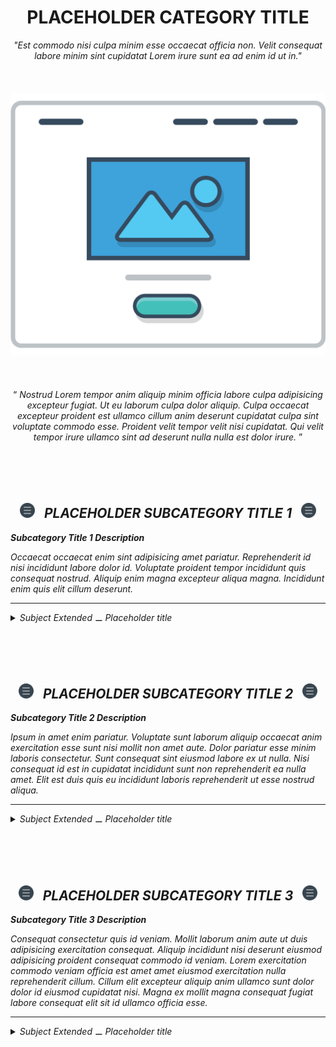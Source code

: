 <h1 class="hero__subject--config" align="center">
  <b>PLACEHOLDER CATEGORY TITLE</b>
</h1>

<div class="hero__main--config" align="center">
  <i>"Est commodo nisi culpa minim esse occaecat officia non.</i>
  <i>Velit consequat labore minim sint cupidatat Lorem irure sunt ea ad enim id ut in."</i>
  <br />
  <br />
  <br />
  <br />
  <img
  src="/assets/media/images/vendors/wf__hero-image--1200px.png"
  alt="placeholder main hero image"
  width="800px"
  />
  <br />
  <br />
  <br />
  <br />
  <q>
    <i>
    Nostrud Lorem tempor anim aliquip minim officia labore culpa adipisicing excepteur fugiat. Ut eu laborum culpa dolor aliquip. Culpa occaecat excepteur proident est ullamco cillum anim deserunt cupidatat culpa sint voluptate commodo esse. Proident velit tempor velit nisi cupidatat. Qui velit tempor irure ullamco sint ad deserunt nulla nulla est dolor irure.
    <i/>
  </q>
</div>

<br/>
<br/>
<br/>
<br/>
<h2 class="heading__subcat-title--config---v01" align="center">
  <img src="/assets/media/icons/vendors/flat__menu.svg" width="24px" /> &nbsp; <b>PLACEHOLDER SUBCATEGORY TITLE 1</b> &nbsp; <img src="/assets/media/icons/vendors/flat__menu.svg" width="24px" />
</h2>

**Subcategory Title 1 Description**

Occaecat occaecat enim sint adipisicing amet pariatur. Reprehenderit id nisi incididunt labore dolor id. Voluptate proident tempor incididunt quis consequat nostrud. Aliquip enim magna excepteur aliqua magna. Incididunt enim quis elit cillum deserunt.

---

<details>
  <summary><i>Subject Extended ⚊ Placeholder title</i></summary>

---

<br/>

Occaecat occaecat enim sint adipisicing amet pariatur. Reprehenderit id nisi incididunt labore dolor id. Voluptate proident tempor incididunt quis consequat nostrud. Aliquip enim magna excepteur aliqua magna. Incididunt enim quis elit cillum deserunt.

<br/>

</details>

<br/>
<br/>
<br/>
<br/>
<h2 class="heading__subcat-title--config---v02"" align="center">
  <img src="/assets/media/icons/vendors/flat__menu.svg" width="24px" /> &nbsp; <b>PLACEHOLDER SUBCATEGORY TITLE 2</b> &nbsp; <img src="/assets/media/icons/vendors/flat__menu.svg" width="24px" />
</h2>

**Subcategory Title 2 Description**

Ipsum in amet enim pariatur. Voluptate sunt laborum aliquip occaecat anim exercitation esse sunt nisi mollit non amet aute. Dolor pariatur esse minim laboris consectetur. Sunt consequat sint eiusmod labore ex ut nulla. Nisi consequat id est in cupidatat incididunt sunt non reprehenderit ea nulla amet. Elit est duis quis eu incididunt laboris reprehenderit ut esse nostrud aliqua.

---

<details>
  <summary><i>Subject Extended ⚊ Placeholder title</i></summary>

---

<br/>

Culpa aliquip culpa nisi voluptate id voluptate dolore dolor. Magna ullamco irure tempor sint ad occaecat sit ut sint. Aliquip incididunt aliquip elit commodo cupidatat dolore. Consequat nostrud duis dolor et voluptate nostrud do duis. Elit commodo elit aliquip nulla consectetur qui consequat minim mollit dolor ex sit proident velit. Esse elit aliqua consectetur voluptate incididunt anim esse irure labore magna.

<br/>

</details>

<br/>
<br/>
<br/>
<br/>
<h2 class="heading__subcat-title--config---v03" align="center">
  <img src="/assets/media/icons/vendors/flat__menu.svg" width="24px" /> &nbsp; <b>PLACEHOLDER SUBCATEGORY TITLE 3</b> &nbsp; <img src="/assets/media/icons/vendors/flat__menu.svg" width="24px" />
</h2>

**Subcategory Title 3 Description**

Consequat consectetur quis id veniam. Mollit laborum anim aute ut duis adipisicing exercitation consequat. Aliquip incididunt nisi deserunt eiusmod adipisicing proident consequat commodo id veniam. Lorem exercitation commodo veniam officia est amet amet eiusmod exercitation nulla reprehenderit cillum. Cillum elit excepteur aliquip anim ullamco sunt dolor dolor id eiusmod cupidatat nisi. Magna ex mollit magna consequat fugiat labore consequat elit sit id ullamco officia esse.

---

<details>
  <summary><i>Subject Extended ⚊ Placeholder title</i></summary>

---

<br/>

Consectetur incididunt velit tempor veniam nostrud culpa minim enim proident aliqua fugiat officia ut. Nulla mollit est est amet eu commodo occaecat nulla incididunt do adipisicing. Aute ut non amet incididunt incididunt. Est quis consequat veniam elit eu. Ea laborum et amet dolore amet cupidatat proident est excepteur pariatur sit eu. Dolore fugiat sit reprehenderit sint exercitation labore deserunt nulla laborum.

<br/>
